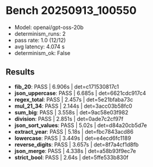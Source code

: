 # Bench 20250913_100550
- Model: openai/gpt-oss-20b
- determinism_runs: 2
- pass rate: 1.0 (12/12)
- avg latency: 4.074 s
- determinism_ok: False

## Results
- **fib_20**: PASS | 6.906s | det=c171530817c1
- **json_uppercase**: PASS | 6.685s | det=6621cdc917c4
- **regex_total**: PASS | 2.457s | det=5e21bfaba73c
- **mul_21_34**: PASS | 2.144s | det=3acc03b58fc0
- **sum_big**: PASS | 3.558s | det=9ac58e03f982
- **division**: PASS | 2.851s | det=0ade7c2cf97f
- **json_sort_values**: PASS | 5.02s | det=d84a20cb5d7e
- **extract_year**: PASS | 5.18s | det=fbc7843acd86
- **lowercase**: PASS | 3.449s | det=e4ecd6fc1189
- **reverse_digits**: PASS | 3.657s | det=8f7a4cf1d8fb
- **json_merge**: PASS | 4.338s | det=a58b93f9ec7e
- **strict_bool**: PASS | 2.64s | det=5ffe533b830f